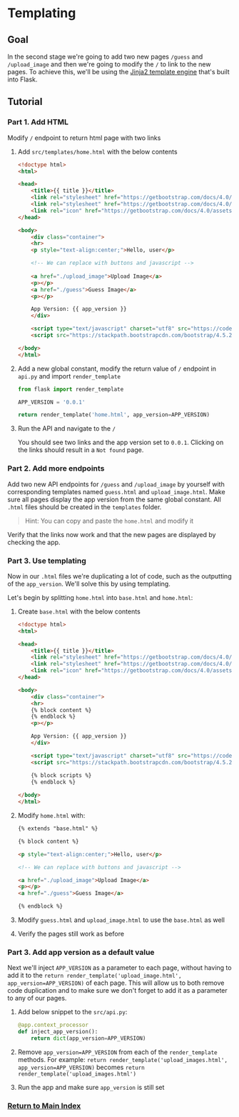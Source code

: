 # Templating

## Goal

In the second stage we're going to add two new pages `/guess` and `/upload_image` and then we're going to modify the `/` to link to the new pages. To achieve this, we'll be using the [Jinja2 template engine](https://flask.palletsprojects.com/en/2.2.x/quickstart/#rendering-templates) that's built into Flask.

## Tutorial

### Part 1. Add HTML

Modify `/` endpoint to return html page with two links

1. Add `src/templates/home.html` with the below contents

    ```html
    <!doctype html>
    <html>

    <head>
        <title>{{ title }}</title>
        <link rel="stylesheet" href="https://getbootstrap.com/docs/4.0/dist/css/bootstrap.min.css">
        <link rel="stylesheet" href="https://getbootstrap.com/docs/4.0/examples/starter-template/starter-template.css">
        <link rel="icon" href="https://getbootstrap.com/docs/4.0/assets/img/favicons/favicon.ico">
    </head>

    <body>
        <div class="container">
        <hr>
        <p style="text-align:center;">Hello, user</p>

        <!-- We can replace with buttons and javascript -->
        
        <a href="./upload_image">Upload Image</a>
        <p></p>
        <a href="./guess">Guess Image</a>
        <p></p>

        App Version: {{ app_version }}
        </div>

        <script type="text/javascript" charset="utf8" src="https://code.jquery.com/jquery-3.6.0.min.js"></script>
        <script src="https://stackpath.bootstrapcdn.com/bootstrap/4.5.2/js/bootstrap.min.js" integrity="sha384-B4gt1jrGC7Jh4AgTPSdUtOBvfO8shuf57BaghqFfPlYxofvL8/KUEfYiJOMMV+rV" crossorigin="anonymous"></script>
    
    </body>
    </html>
    ```

2. Add a new global constant, modify the return value of `/` endpoint in `api.py` and import `render_template`

    ```python
    from flask import render_template

    APP_VERSION = '0.0.1'

    return render_template('home.html', app_version=APP_VERSION)

    ```

3. Run the API and navigate to the `/`

    You should see two links and the app version set to `0.0.1`. Clicking on the links should result in a `Not found` page.

### Part 2. Add more endpoints

Add two new API endpoints for `/guess` and `/upload_image` by yourself with corresponding templates named `guess.html` and `upload_image.html`. Make sure all pages display the app version from the same global constant. All `.html` files should be created in the `templates` folder.

> Hint: You can copy and paste the `home.html` and modify it

Verify that the links now work and that the new pages are displayed by checking the app.

### Part 3. Use templating

Now in our `.html` files we're duplicating a lot of code, such as the outputting of the `app_version`. We'll solve this by using templating.

Let's begin by splitting `home.html` into `base.html` and `home.html`:

1. Create `base.html` with the below contents

    ```html
    <!doctype html>
    <html>

    <head>
        <title>{{ title }}</title>
        <link rel="stylesheet" href="https://getbootstrap.com/docs/4.0/dist/css/bootstrap.min.css">
        <link rel="stylesheet" href="https://getbootstrap.com/docs/4.0/examples/starter-template/starter-template.css">
        <link rel="icon" href="https://getbootstrap.com/docs/4.0/assets/img/favicons/favicon.ico">
    </head>

    <body>
        <div class="container">
        <hr>
        {% block content %}
        {% endblock %}
        <p></p>

        App Version: {{ app_version }}
        </div>

        <script type="text/javascript" charset="utf8" src="https://code.jquery.com/jquery-3.6.0.min.js"></script>
        <script src="https://stackpath.bootstrapcdn.com/bootstrap/4.5.2/js/bootstrap.min.js" integrity="sha384-B4gt1jrGC7Jh4AgTPSdUtOBvfO8shuf57BaghqFfPlYxofvL8/KUEfYiJOMMV+rV" crossorigin="anonymous"></script>

        {% block scripts %}
        {% endblock %}
        
    </body>
    </html>

    ```

2. Modify `home.html` with:

    ```html
    {% extends "base.html" %}

    {% block content %}

    <p style="text-align:center;">Hello, user</p>

    <!-- We can replace with buttons and javascript -->

    <a href="./upload_image">Upload Image</a>
    <p></p>
    <a href="./guess">Guess Image</a>

    {% endblock %}
    ```

3. Modify `guess.html` and `upload_image.html` to use the `base.html` as well

4. Verify the pages still work as before

### Part 3. Add app version as a default value

Next we'll inject `APP_VERSION` as a parameter to each page, without having to add it to the `return render_template('upload_image.html', app_version=APP_VERSION)` of each page. This will allow us to both remove code duplication and to make sure we don't forget to add it as a parameter to any of our pages.

1. Add below snippet to the `src/api.py`:

    ```py
    @app.context_processor
    def inject_app_version():
        return dict(app_version=APP_VERSION)
    ```

2. Remove `app_version=APP_VERSION` from each of the `render_template` methods. For example: `return render_template('upload_images.html', app_version=APP_VERSION)` becomes `return render_template('upload_images.html')`

3. Run the app and make sure `app_version` is still set

### [Return to Main Index](../../README.md)
